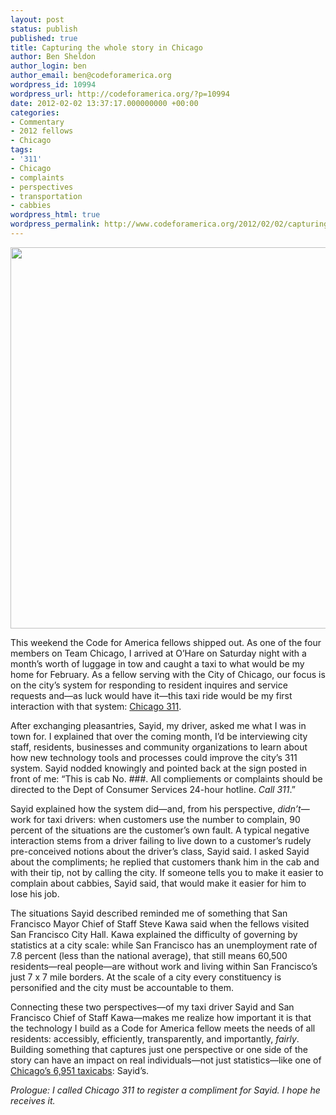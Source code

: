 ```yaml
---
layout: post
status: publish
published: true
title: Capturing the whole story in Chicago
author: Ben Sheldon
author_login: ben
author_email: ben@codeforamerica.org
wordpress_id: 10994
wordpress_url: http://codeforamerica.org/?p=10994
date: 2012-02-02 13:37:17.000000000 +00:00
categories:
- Commentary
- 2012 fellows
- Chicago
tags:
- '311'
- Chicago
- complaints
- perspectives
- transportation
- cabbies
wordpress_html: true
wordpress_permalink: http://www.codeforamerica.org/2012/02/02/capturing-the-whole-story-in-chicago/
---
```


<p><a href="http://codeforamerica.org/wp-content/uploads/2012/01/taxi311.jpg"><img alt="" class="alignnone size-large wp-image-10995" src="http://codeforamerica.org/wp-content/uploads/2012/01/taxi311-1024x622.jpg" title="taxi311" width="610"/></a></p>
<p>This weekend the Code for America fellows shipped out. As one of the four members on Team Chicago, I arrived at O’Hare on Saturday night with a month’s worth of luggage in tow and caught a taxi to what would be my home for February. As a fellow serving with the City of Chicago, our focus is on the city’s system for responding to resident inquires and service requests and—as luck would have it—this taxi ride would be my first interaction with that system: <a href="http://www.cityofchicago.org/city/en/depts/311.html">Chicago 311</a>.</p>
<p>After exchanging pleasantries, Sayid, my driver, asked me what I was in town for. I explained that over the coming month, I’d be interviewing city staff, residents, businesses and community organizations to learn about how new technology tools and processes could improve the city’s 311 system. Sayid nodded knowingly and pointed back at the sign posted in front of me: “This is cab No. ###. All compliements or complaints should be directed to the Dept of Consumer Services 24-hour hotline. <em>Call 311</em>.”</p>
<p>Sayid explained how the system did—and, from his perspective, <em>didn’t</em>—work for taxi drivers: when customers use the number to complain, 90 percent of the situations are the customer’s own fault. A typical negative interaction stems from a driver failing to live down to a customer’s rudely pre-conceived notions about the driver’s class, Sayid said. I asked Sayid about the compliments; he replied that customers thank him in the cab and with their tip, not by calling the city. If someone tells you to make it easier to complain about cabbies, Sayid said, that would make it easier for him to lose his job.</p>
<p>The situations Sayid described reminded me of something that San Francisco Mayor Chief of Staff Steve Kawa said when the fellows visited San Francisco City Hall. Kawa explained the difficulty of governing by statistics at a city scale: while San Francisco has an unemployment rate of 7.8 percent (less than the national average), that still means 60,500 residents—real people—are without work and living within San Francisco’s just 7 x 7 mile borders. At the scale of a city every constituency is personified and the city must be accountable to them.</p>
<p>Connecting these two perspectives—of my taxi driver Sayid and San Francisco Chief of Staff Kawa—makes me realize how important it is that the technology I build as a Code for America fellow meets the needs of all residents: accessibly, efficiently, transparently, and importantly, <em>fairly</em>. Building something that captures just one perspective or one side of the story can have an impact on real individuals—not just statistics—like one of <a href="http://en.wikipedia.org/wiki/Taxicabs_of_the_United_States#Taxicabs_by_city">Chicago’s 6,951 taxicabs</a>: Sayid’s.</p>
<p><em>Prologue: I called Chicago 311 to register a compliment for Sayid. I hope he receives it.</em></p>
